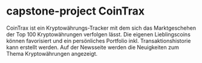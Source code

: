 # capstone-project CoinTrax
CoinTrax ist ein Kryptowährungs-Tracker mit dem sich das Marktgeschehen der Top 100 Kryptowährungen verfolgen lässt. Die eigenen Lieblingscoins können favorisiert und ein persönliches Portfolio inkl. Transaktionshistorie kann erstellt werden. Auf der Newsseite werden die Neuigkeiten zum Thema Kryptowährungen angezeigt.
